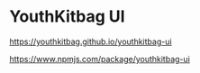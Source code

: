 # YouthKitbag UI

https://youthkitbag.github.io/youthkitbag-ui

https://www.npmjs.com/package/youthkitbag-ui
